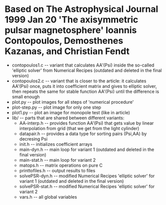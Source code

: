 # Based on The Astrophysical Journal 1999 Jan 20 'The axisymmetric pulsar magnetosphere' Ioannis Contopoulos, Demosthenes Kazanas, and Christian Fendt
* contopoulos1.c -- variant that calculates AA'(Psi) inside the so-called 'elliptic solver' from Numerical Recipes (outdated and deleted in the final version)
* contopoulos2.c -- variant that is closer to the article: it calculates AA'(Psi) once, puts it into coefficient matrix and gives to elliptic solver, then repeats the same for stable function AA'(Psi) until the difference is small enough
* plot.py -- plot images for all steps of 'numerical procedure'
* plot-step.py -- plot image for only one step
* plot1.py -- plot an image for monopole test (like in article)
* lib/ -- parts that are shared between different variants:
	* AA-interp.h -- provides function AA'(Psi) that gets value by linear interpolation from grid (that we get from the light cylinder)
	* datapair.h -- provides a data type for sorting pairs (Psi,AA) by decresing Psi
	* init.h -- initializes coefficient arrays
	* main-dyn.h -- main loop for variant 1 (outdated and deleted in the final version)
	* main-stat.h -- main loop for variant 2
	* matops.h -- matrix operations on pure C
	* printtofiles.h -- output results to files
	* solvePSR-dyn.h -- modified Numerical Recipes 'elliptic solver' for variant 1 (outdated and deleted in the final version)
	* solvePSR-stat.h -- modified Numerical Recipes 'elliptic solver' for variant 2
	* vars.h -- all global variables
